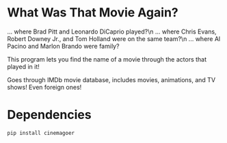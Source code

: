 # What Was That Movie Again?

... where Brad Pitt and Leonardo DiCaprio played?\n
... where Chris Evans, Robert Downey Jr., and Tom Holland were on the same team?\n
... where Al Pacino and Marlon Brando were family?

This program lets you find the name of a movie through the actors that played in it!

Goes through IMDb movie database, includes movies, animations, and TV shows! Even foreign ones!

# Dependencies

```
pip install cinemagoer
```
